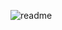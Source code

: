 ![readme](https://github.com/hnrkDEV/GameShop/assets/114232200/6daa38de-5ca7-4973-af32-1ba5f6c62917)

